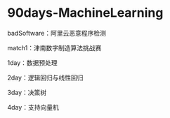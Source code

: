 # 90days-MachineLearning

badSoftware：阿里云恶意程序检测

match1：津南数字制造算法挑战赛

1day：数据预处理

2day：逻辑回归与线性回归

3day：决策树

4day：支持向量机
